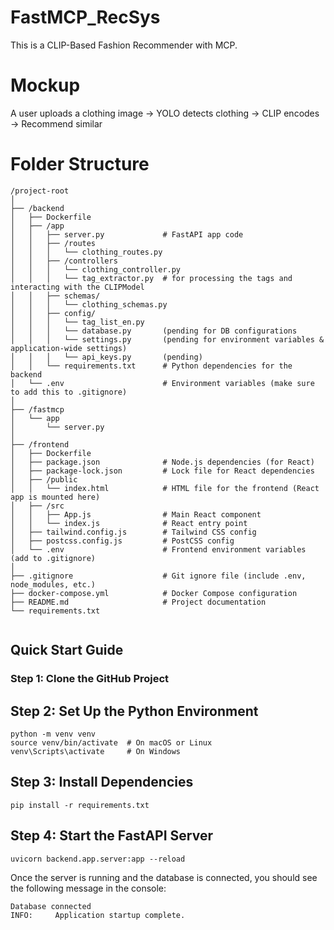 # FastMCP_RecSys
This is a CLIP-Based Fashion Recommender with MCP. 

# Mockup
A user uploads a clothing image → YOLO detects clothing → CLIP encodes → Recommend similar

# Folder Structure
```
/project-root
│
├── /backend
│   ├── Dockerfile            
│   ├── /app
│   │   ├── server.py             # FastAPI app code
│   │   ├── /routes
│   │   │   └── clothing_routes.py
│   │   ├── /controllers
│   │   │   └── clothing_controller.py
│   │   │   └── tag_extractor.py  # for processing the tags and interacting with the CLIPModel
│   │   ├── schemas/
│   │   │   └── clothing_schemas.py
│   │   ├── config/
│   │   │   └── tag_list_en.py
│   │   │   └── database.py       (pending for DB configurations
│   │   │   └── settings.py       (pending for environment variables & application-wide settings)
│   │   │   └── api_keys.py       (pending)
│   │   └── requirements.txt      # Python dependencies for the backend
│   └── .env                      # Environment variables (make sure to add this to .gitignore)
│                      
├── /fastmcp
│   └── app
│       └── server.py  
│
├── /frontend
│   ├── Dockerfile        
│   ├── package.json              # Node.js dependencies (for React)
│   ├── package-lock.json         # Lock file for React dependencies
│   ├── /public
│   │   └── index.html            # HTML file for the frontend (React app is mounted here)
│   ├── /src
│   │   ├── App.js                # Main React component
│   │   └── index.js              # React entry point
│   ├── tailwind.config.js        # Tailwind CSS config
│   ├── postcss.config.js         # PostCSS config
│   └── .env                      # Frontend environment variables (add to .gitignore)
│
├── .gitignore                    # Git ignore file (include .env, node_modules, etc.)
├── docker-compose.yml            # Docker Compose configuration
├── README.md                     # Project documentation
└── requirements.txt


```

## Quick Start Guide
### Step 1: Clone the GitHub Project
## Step 2: Set Up the Python Environment
```
python -m venv venv
source venv/bin/activate  # On macOS or Linux
venv\Scripts\activate     # On Windows
```
## Step 3: Install Dependencies
```
pip install -r requirements.txt
```
## Step 4: Start the FastAPI Server
```
uvicorn backend.app.server:app --reload
```
Once the server is running and the database is connected, you should see the following message in the console:
```
Database connected
INFO:     Application startup complete.
```
